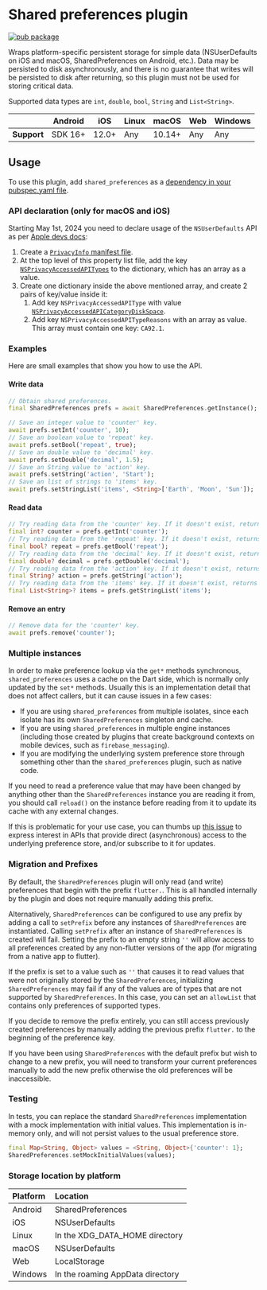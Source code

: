 # Shared preferences plugin
<?code-excerpt path-base="example/lib"?>

[![pub package](https://img.shields.io/pub/v/shared_preferences.svg)](https://pub.dev/packages/shared_preferences)

Wraps platform-specific persistent storage for simple data
(NSUserDefaults on iOS and macOS, SharedPreferences on Android, etc.).
Data may be persisted to disk asynchronously,
and there is no guarantee that writes will be persisted to disk after
returning, so this plugin must not be used for storing critical data.

Supported data types are `int`, `double`, `bool`, `String` and `List<String>`.

|             | Android | iOS   | Linux | macOS  | Web | Windows     |
|-------------|---------|-------|-------|--------|-----|-------------|
| **Support** | SDK 16+ | 12.0+ | Any   | 10.14+ | Any | Any         |

## Usage
To use this plugin, add `shared_preferences` as a [dependency in your pubspec.yaml file](https://flutter.dev/docs/development/platform-integration/platform-channels).

### API declaration (only for macOS and iOS)
Starting May 1st, 2024 you need to declare usage of the `NSUserDefaults` API as per [Apple devs docs](https://developer.apple.com/documentation/bundleresources/privacy_manifest_files/describing_use_of_required_reason_api#4278401):
1. Create a [`PrivacyInfo` manifest file](https://developer.apple.com/documentation/bundleresources/privacy_manifest_files#4284009).
2. At the top level of this property list file, add the key [`NSPrivacyAccessedAPITypes`](https://developer.apple.com/documentation/bundleresources/privacy_manifest_files/describing_use_of_required_reason_api) to the dictionary, which has an array as a value.
3. Create one dictionary inside the above mentioned array, and create 2 pairs of key/value inside it:
    1. Add key `NSPrivacyAccessedAPIType` with value [`NSPrivacyAccessedAPICategoryDiskSpace`](https://developer.apple.com/documentation/bundleresources/privacy_manifest_files/describing_use_of_required_reason_api#4278401).
    2. Add key `NSPrivacyAccessedAPITypeReasons` with an array as value. This array must contain one key: `CA92.1`.

### Examples
Here are small examples that show you how to use the API.

#### Write data
<?code-excerpt "readme_excerpts.dart (Write)"?>
```dart
// Obtain shared preferences.
final SharedPreferences prefs = await SharedPreferences.getInstance();

// Save an integer value to 'counter' key.
await prefs.setInt('counter', 10);
// Save an boolean value to 'repeat' key.
await prefs.setBool('repeat', true);
// Save an double value to 'decimal' key.
await prefs.setDouble('decimal', 1.5);
// Save an String value to 'action' key.
await prefs.setString('action', 'Start');
// Save an list of strings to 'items' key.
await prefs.setStringList('items', <String>['Earth', 'Moon', 'Sun']);
```

#### Read data
<?code-excerpt "readme_excerpts.dart (Read)"?>
```dart
// Try reading data from the 'counter' key. If it doesn't exist, returns null.
final int? counter = prefs.getInt('counter');
// Try reading data from the 'repeat' key. If it doesn't exist, returns null.
final bool? repeat = prefs.getBool('repeat');
// Try reading data from the 'decimal' key. If it doesn't exist, returns null.
final double? decimal = prefs.getDouble('decimal');
// Try reading data from the 'action' key. If it doesn't exist, returns null.
final String? action = prefs.getString('action');
// Try reading data from the 'items' key. If it doesn't exist, returns null.
final List<String>? items = prefs.getStringList('items');
```

#### Remove an entry
<?code-excerpt "readme_excerpts.dart (Clear)"?>
```dart
// Remove data for the 'counter' key.
await prefs.remove('counter');
```

### Multiple instances

In order to make preference lookup via the `get*` methods synchronous,
`shared_preferences` uses a cache on the Dart side, which is normally only
updated by the `set*` methods. Usually this is an implementation detail that
does not affect callers, but it can cause issues in a few cases:
- If you are using `shared_preferences` from multiple isolates, since each
  isolate has its own `SharedPreferences` singleton and cache.
- If you are using `shared_preferences` in multiple engine instances (including
  those created by plugins that create background contexts on mobile devices,
  such as `firebase_messaging`).
- If you are modifying the underlying system preference store through something
  other than the `shared_preferences` plugin, such as native code.

If you need to read a preference value that may have been changed by anything
other than the `SharedPreferences` instance you are reading it from, you should
call `reload()` on the instance before reading from it to update its cache with
any external changes.

If this is problematic for your use case, you can thumbs up
[this issue](https://github.com/flutter/flutter/issues/123078) to express
interest in APIs that provide direct (asynchronous) access to the underlying
preference store, and/or subscribe to it for updates.

### Migration and Prefixes

By default, the `SharedPreferences` plugin will only read (and write) preferences
that begin with the prefix `flutter.`. This is all handled internally by the plugin
and does not require manually adding this prefix.

Alternatively, `SharedPreferences` can be configured to use any prefix by adding 
a call to `setPrefix` before any instances of `SharedPreferences` are instantiated.
Calling `setPrefix` after an instance of `SharedPreferences` is  created will fail.
Setting the prefix to an empty string `''` will allow access to all preferences created
by any non-flutter versions of the app (for migrating from a native app to flutter).

If the prefix is set to a value such as `''` that causes it to read values that were 
not originally stored by the `SharedPreferences`, initializing `SharedPreferences` 
may fail if any of the values are of types that are not supported by `SharedPreferences`.
In this case, you can set an `allowList` that contains only preferences of supported types.

If you decide to remove the prefix entirely, you can still access previously created
preferences by manually adding the previous prefix `flutter.` to the beginning of 
the preference key.

If you have been using `SharedPreferences` with the default prefix but wish to change
to a new prefix, you will need to transform your current preferences manually to add 
the new prefix otherwise the old preferences will be inaccessible.

### Testing

In tests, you can replace the standard `SharedPreferences` implementation with
a mock implementation with initial values. This implementation is in-memory
only, and will not persist values to the usual preference store.

<?code-excerpt "readme_excerpts.dart (Tests)"?>
```dart
final Map<String, Object> values = <String, Object>{'counter': 1};
SharedPreferences.setMockInitialValues(values);
```

### Storage location by platform

| Platform | Location |
| :--- | :--- |
| Android | SharedPreferences |
| iOS | NSUserDefaults |
| Linux | In the XDG_DATA_HOME directory |
| macOS | NSUserDefaults |
| Web | LocalStorage |
| Windows | In the roaming AppData directory |
